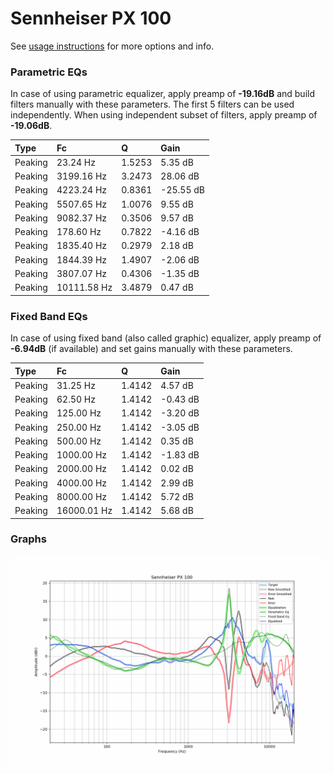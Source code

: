 # Sennheiser PX 100
See [usage instructions](https://github.com/jaakkopasanen/AutoEq#usage) for more options and info.

### Parametric EQs
In case of using parametric equalizer, apply preamp of **-19.16dB** and build filters manually
with these parameters. The first 5 filters can be used independently.
When using independent subset of filters, apply preamp of **-19.06dB**.

| Type    | Fc          |      Q | Gain      |
|:--------|:------------|:-------|:----------|
| Peaking | 23.24 Hz    | 1.5253 | 5.35 dB   |
| Peaking | 3199.16 Hz  | 3.2473 | 28.06 dB  |
| Peaking | 4223.24 Hz  | 0.8361 | -25.55 dB |
| Peaking | 5507.65 Hz  | 1.0076 | 9.55 dB   |
| Peaking | 9082.37 Hz  | 0.3506 | 9.57 dB   |
| Peaking | 178.60 Hz   | 0.7822 | -4.16 dB  |
| Peaking | 1835.40 Hz  | 0.2979 | 2.18 dB   |
| Peaking | 1844.39 Hz  | 1.4907 | -2.06 dB  |
| Peaking | 3807.07 Hz  | 0.4306 | -1.35 dB  |
| Peaking | 10111.58 Hz | 3.4879 | 0.47 dB   |

### Fixed Band EQs
In case of using fixed band (also called graphic) equalizer, apply preamp of **-6.94dB**
(if available) and set gains manually with these parameters.

| Type    | Fc          |      Q | Gain     |
|:--------|:------------|:-------|:---------|
| Peaking | 31.25 Hz    | 1.4142 | 4.57 dB  |
| Peaking | 62.50 Hz    | 1.4142 | -0.43 dB |
| Peaking | 125.00 Hz   | 1.4142 | -3.20 dB |
| Peaking | 250.00 Hz   | 1.4142 | -3.05 dB |
| Peaking | 500.00 Hz   | 1.4142 | 0.35 dB  |
| Peaking | 1000.00 Hz  | 1.4142 | -1.83 dB |
| Peaking | 2000.00 Hz  | 1.4142 | 0.02 dB  |
| Peaking | 4000.00 Hz  | 1.4142 | 2.99 dB  |
| Peaking | 8000.00 Hz  | 1.4142 | 5.72 dB  |
| Peaking | 16000.01 Hz | 1.4142 | 5.68 dB  |

### Graphs
![](./Sennheiser%20PX%20100.png)